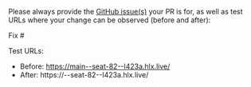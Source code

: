 Please always provide the [GitHub issue(s)](../issues) your PR is for, as well as test URLs where your change can be observed (before and after):

Fix #<gh-issue-id>

Test URLs:
- Before: https://main--seat-82--l423a.hlx.live/
- After: https://<branch>--seat-82--l423a.hlx.live/
